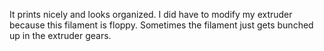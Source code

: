 It prints nicely and looks organized. I did have to modify my extruder because this filament is floppy. Sometimes the filament just gets bunched up in the extruder gears.
